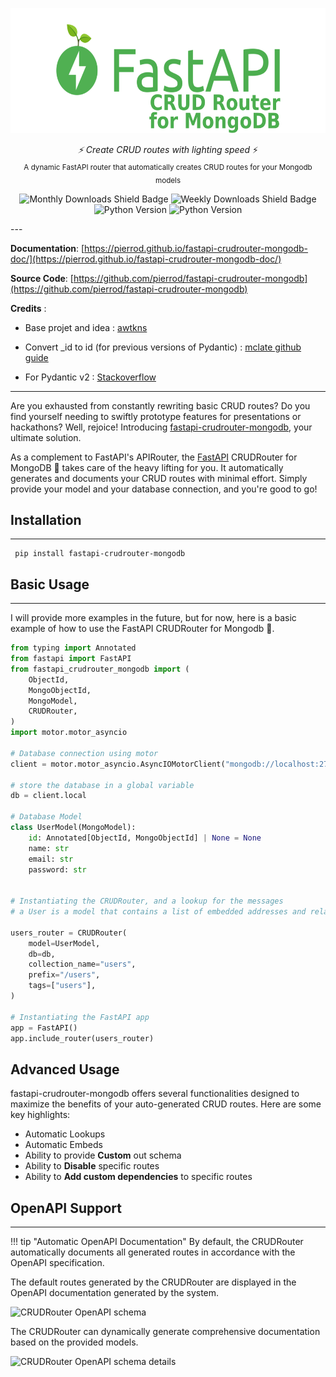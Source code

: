 <p align="center">
  <img src="./docs/assets/img/logo-long-color.png" height="200" />
</p>
<p align="center">
  <em>⚡ Create CRUD routes with lighting speed</em> ⚡</br>
  <sub>A dynamic FastAPI router that automatically creates CRUD routes for your Mongodb models</sub>
</p>

<div align="center">

![Monthly Downloads Shield Badge](https://img.shields.io/pypi/dm/fastapi-crudrouter-mongodb?color=50b052&style=for-the-badge) ![Weekly Downloads Shield Badge](https://img.shields.io/pypi/dw/fastapi-crudrouter-mongodb?color=50b052&style=for-the-badge) ![Python Version](https://img.shields.io/pypi/v/fastapi-crudrouter-mongodb?color=50b052&style=for-the-badge) ![Python Version](https://img.shields.io/pypi/pyversions/fastapi-crudrouter-mongodb?color=3776AB&style=for-the-badge&logo=python&logoColor=white)

</div>
---

**Documentation**: [https://pierrod.github.io/fastapi-crudrouter-mongodb-doc/](https://pierrod.github.io/fastapi-crudrouter-mongodb-doc/)

**Source Code**: [https://github.com/pierrod/fastapi-crudrouter-mongodb](https://github.com/pierrod/fastapi-crudrouter-mongodb)

**Credits** :

- Base projet and idea : [awtkns](https://github.com/awtkns/fastapi-crudrouter)

- Convert \_id to id (for previous versions of Pydantic) : [mclate github guide](https://github.com/tiangolo/fastapi/issues/1515)

- For Pydantic v2 : [Stackoverflow](https://stackoverflow.com/questions/76686267/what-is-the-new-way-to-declare-mongo-objectid-with-pydantic-v2-0)

---

Are you exhausted from constantly rewriting basic CRUD routes? Do you find yourself needing to swiftly prototype features for presentations or hackathons? Well, rejoice! Introducing  [fastapi-crudrouter-mongodb](https://pierrod.github.io/fastapi-crudrouter-mongodb-doc/), your ultimate solution.

As a complement to FastAPI's APIRouter, the [FastAPI](https://fastapi.tiangolo.com/) CRUDRouter for MongoDB 🌱 takes care of the heavy lifting for you. It automatically generates and documents your CRUD routes with minimal effort. Simply provide your model and your database connection, and you're good to go!


## Installation

---


```
 pip install fastapi-crudrouter-mongodb
```


## Basic Usage

---

I will provide more examples in the future, but for now, here is a basic example of how to use the FastAPI CRUDRouter for Mongodb :seedling:.

```py linenums="1"
from typing import Annotated
from fastapi import FastAPI
from fastapi_crudrouter_mongodb import (
    ObjectId,
    MongoObjectId,
    MongoModel,
    CRUDRouter,
)
import motor.motor_asyncio

# Database connection using motor
client = motor.motor_asyncio.AsyncIOMotorClient("mongodb://localhost:27017/local")

# store the database in a global variable
db = client.local

# Database Model
class UserModel(MongoModel):
    id: Annotated[ObjectId, MongoObjectId] | None = None
    name: str
    email: str
    password: str


# Instantiating the CRUDRouter, and a lookup for the messages
# a User is a model that contains a list of embedded addresses and related to multiple messages

users_router = CRUDRouter(
    model=UserModel,
    db=db,
    collection_name="users",
    prefix="/users",
    tags=["users"],
)

# Instantiating the FastAPI app
app = FastAPI()
app.include_router(users_router)
```

## Advanced Usage

fastapi-crudrouter-mongodb offers several functionalities designed to maximize the benefits of your auto-generated CRUD routes. Here are some key highlights:

- Automatic Lookups 
- Automatic Embeds
- Ability to provide **Custom** out schema
- Ability to **Disable** specific routes
- Ability to **Add custom dependencies** to specific routes


## OpenAPI Support

---

!!! tip "Automatic OpenAPI Documentation"
    By default, the CRUDRouter automatically documents all generated routes in accordance with the OpenAPI specification.

The default routes generated by the CRUDRouter are displayed in the OpenAPI documentation generated by the system.

![CRUDRouter OpenAPI schema](https://pierrod.github.io/fastapi-crudrouter-mongodb-doc/assets/img/openapi-basic-example.png)


The CRUDRouter can dynamically generate comprehensive documentation based on the provided models.

![CRUDRouter OpenAPI schema details](https://pierrod.github.io/fastapi-crudrouter-mongodb-doc/assets/img/openapi-basic-example-details.png)
